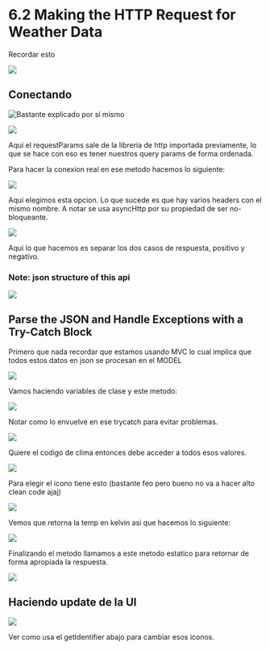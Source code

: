 # 6.2  Making the HTTP Request for Weather Data

Recordar esto

![](../../.gitbook/assets/imagen%20%28849%29.png)

## Conectando

![Bastante explicado por si mismo](../../.gitbook/assets/imagen%20%28926%29.png)

![](../../.gitbook/assets/imagen%20%28851%29.png)

Aqui el requestParams sale de la libreria de http importada previamente, lo que se hace con eso es tener nuestros query params de forma ordenada.

Para hacer la conexion real en ese metodo hacemos lo siguiente:

![](../../.gitbook/assets/imagen%20%28873%29.png)

Aqui elegimos esta opcion. Lo que sucede es que hay varios headers con el mismo nombre. A notar se usa asyncHttp por su propiedad de ser no-bloqueante.

![](../../.gitbook/assets/imagen%20%28853%29.png)

Aqui lo que hacemos es separar los dos casos de respuesta, positivo y negativo.

### Note: json structure of this api

![](../../.gitbook/assets/imagen%20%28859%29.png)

## Parse the JSON and Handle Exceptions with a Try-Catch Block

Primero que nada recordar que estamos usando MVC lo cual implica que todos estos datos en json se procesan en el MODEL

![](../../.gitbook/assets/imagen%20%28876%29.png)

Vamos haciendo variables de clase y este metodo:

![](../../.gitbook/assets/imagen%20%28887%29.png)

Notar como lo envuelve en ese trycatch para evitar problemas.

![](../../.gitbook/assets/imagen%20%28922%29.png)

Quiere el codigo de clima entonces debe acceder a todos esos valores.

![](../../.gitbook/assets/imagen%20%28841%29.png)

Para elegir el icono tiene esto \(bastante feo pero bueno no va a hacer alto clean code ajaj\)

![](../../.gitbook/assets/imagen%20%28916%29.png)

Vemos que retorna la temp en kelvin asi que hacemos lo siguiente:

![](../../.gitbook/assets/imagen%20%28893%29.png)

Finalizando el metodo llamamos a este metodo estatico para retornar de forma apropiada la respuesta.

![](../../.gitbook/assets/imagen%20%28903%29.png)

## Haciendo update de la UI

![](../../.gitbook/assets/imagen%20%28847%29.png)

Ver como usa el getIdentifier abajo para cambiar esos iconos.







